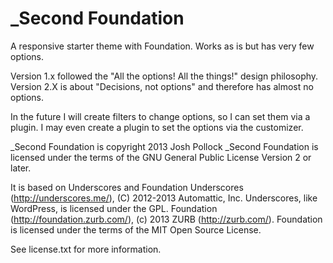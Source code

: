 _Second Foundation
==================

A responsive starter theme with Foundation. Works as is but has very few options.

Version 1.x followed the "All the options! All the things!" design philosophy. Version 2.X is about "Decisions, not options" and therefore has almost no options.

In the future I will create filters to change options, so I can set them via a plugin. I may even create a plugin to set the options via the customizer.




_Second Foundation is copyright 2013 Josh Pollock
_Second Foundation is licensed under the terms of the GNU General Public License Version 2 or later.

It is based on Underscores and Foundation
Underscores (http://underscores.me/), (C) 2012-2013 Automattic, Inc.
Underscores, like WordPress, is licensed under the GPL.
Foundation (http://foundation.zurb.com/), (c) 2013 ZURB (http://zurb.com/).
Foundation is licensed under the terms of the MIT Open Source License.

See license.txt for more information.



